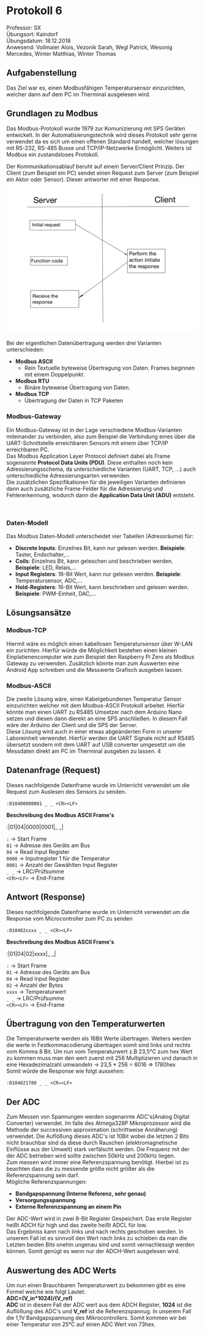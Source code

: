 # Protokoll 6 <img src="https://upload.wikimedia.org/wikipedia/commons/thumb/3/30/HTL_Kaindorf_Logo.svg/300px-HTL_Kaindorf_Logo.svg.png" alt="">  
  
Professor: SX  
Übungsort: Kaindorf   
Übungsdatum: 18.12.2018  
Anwesend: Vollmaier Alois, Vezonik Sarah, Wegl Patrick, Wesonig Mercedes, Winter Matthias, Winter Thomas

## Aufgabenstellung  
Das Ziel war es, einen Modbusfähigen Temperatursensor einzurichten, welcher dann auf dem PC im Therminal ausgelesen wird.
  
## Grundlagen zu Modbus  
Das Modbus-Protokoll wurde 1979 zur Komunizierung mit SPS Geräten entwickelt. In der Automatisierungstechnik wird dieses Protokoll sehr gerne verwendet da es sich um einen offenen Standard handelt, welcher lösungen mit RS-232, RS-485 Busse und TCP/IP-Netzwerke Ermöglicht. Weiters ist Modbus ein zustandsloses Protokoll.  
  
Der Kommunikationsablauf beruht auf einem Server/Client Prinzip. Der Client (zum Beispiel ein PC) sendet einen Request zum Server (zum Beispiel ein Aktor oder Sensor). Dieser antworter mit einer Response.  
<img src="https://raw.githubusercontent.com/winthm14/Protokoll-5/master/Server%3AClient.tif" alt="">  
  
Bei der eigentlichen Datenübertragung werden drei Varianten unterschieden:  
 * **Modbus ASCII**  
    - Rein Textuelle byteweise Übertragung von Daten. Frames beginnen mit einem Doppelpunkt.  
 * **Modbus RTU**  
    - Binäre byteweise Übertragung von Daten.  
 * **Modbus TCP**  
    - Übertragung der Daten in TCP Paketen
### Modbus-Gateway  
Ein Modbus-Gateway ist in der Lage verschiedene Modbus-Varianten miteinander zu verbinden, also zum Beispiel die Verbindung eines über die UART-Schnittstelle erreichbaren Sensors mit einem über TCP/IP erreichbaren PC.  
Das Modbus Application Layer Protocol definiert dabei als Frame sogenannte **Protocol Data Units (PDU)**. Diese enthalten noch kein Adressierungsschema, da unterschiedliche Varianten (UART, TCP, ...) auch unterschiedliche Adressierungsarten verwenden.  
Die zusätzlichen Spezifikationen für die jeweiligen Varianten definieren dann auch zusätzliche Frame-Felder für die Adressierung und Fehlererkennung, wodurch dann die **Application Data Unit (ADU)** entsteht.  
  
<img src="https://www.researchgate.net/profile/Naixue_Xiong3/publication/281692567/figure/fig2/AS:331936288526339@1456151186841/MODBUS-Protocol-PDU-and-ADU.png" alt="">   
  
### Daten-Modell  
Das Modbus Daten-Modell unterscheidet vier Tabellen (Adressräume) für:  
* **Discrete Inputs**: Einzelnes Bit, kann nur gelesen werden. **Beispiele**: Taster, Endschalter,...  
* **Coils**: Einzelnes Bit, kann geleschen und beschrieben werden. **Beispiele**: LED, Relais,...  
* **Input Registers**: 16-Bit Wert, kann nur gelesen werden. **Beispiele**: Temperatursensor, ADC,...  
* **Hold-Registers**: 16-Bit Wert, kann beschrieben und gelesen werden. **Beispiele**: PWM-Einheit, DAC,...  
  
## Lösungsansätze  
### Modbus-TCP  
Hiermit wäre es möglich einen kabellosen Temperatursensor über W-LAN ein zurichten. Hierfür würde die Möglichkeit bestehen einen kleinen Einplatienencomputer wie zum Beispiel den Raspberry Pi Zero als Modbus Gateway zu verwenden. Zusätzlich könnte man zum Auswerten eine Android App schreiben und die Messwerte Grafisch ausgeben lassen.  
### Modbus-ASCII  
Die zweite Lösung wäre, einen Kabelgebundenen Temperatur Sensor einzurichten welcher mit dem Modbus-ASCII Protokoll arbeitet. Hierfür könnte man einen UART zu RS485 Umsetzer nach dem Arduino Nano setzen und diesen dann dierekt an eine SPS anschließen. In diesem Fall wäre der Arduino der Client und die SPS der Server.  
Diese Lösung wird auch in einer etwas abgeänderten Form in unserer Laboreinheit verwendet. Hierfür werden die UART Signale nicht auf RS485 übersetzt sondern mit dem UART auf USB converter umgesetzt um die Messdaten direkt am PC im Therminal ausgeben zu lassen.  4
  
## Datenanfrage (Request)  
Dieses nachfolgende Datenframe wurde im Unterricht verwendet um die Request zum Auslesen des Sensors zu senden. 
```
:010400000001 _ _ <CR><LF>
```  

**Beschreibung des Modbus ASCII Frame's**  
  
:|01|04|0000|0001|_ _|<CR><LF>
  
```:``` -> Start Frame  
```01``` -> Adresse des Geräts am Bus  
```04``` -> Read Input Register  
```0000``` -> Inputregister 1 für die Temperatur  
```0001``` -> Anzahl der Gewählten Input Register  
```_ _``` -> LRC/Prüfsumme  
```<CR><LF>``` -> End-Frame   
  
## Antwort (Response)  
Dieses nachfolgende Datenframe wurde im Unterricht verwendet um die Response vom Microcontroller zum PC zu senden
```
:010402xxxx _ _ <CR><LF>
```  

**Beschreibung des Modbus ASCII Frame's**  
  
:|01|04|02|xxxx|_ _|<CR><LF>
  
```:``` -> Start Frame  
```01``` -> Adresse des Geräts am Bus  
```04``` -> Read Input Register  
```02``` -> Anzahl der Bytes  
```xxxx``` -> Temperaturwert  
```_ _``` -> LRC/Prüfsumme  
```<CR><LF>``` -> End-Frame  
  
## Übertragung von den Temperaturwerten  
Die Temperaturwerte werden als 16Bit Werte übertragen. Weiters werden die werte in Festkommacodierung übertragen somit sind links und rechts vom Komma 8 Bit.
Um nun vom Temperaturwert z.B 23,5°C zum hex Wert zu kommen muss man den wert zuerst mit 256 Multiplizieren und danach in eine Hexadezimalzahl umwandeln -> 23,5 * 256 = 6016 => 1780hex  
Somit würde die Response wie folgt aussehen:

```
:0104021780 _ _ <CR><LF>
```   
  
## Der ADC
Zum Messen von Spannungen werden sogenannte ADC's(Analog Digital Converter) verwendet. Im falle des Atmega328P Mikroprozessor wird die Methode der successiven approximation (schrittweise Annäherung) verwendet. Die Auflößung dieses ADC's ist 10Bit wobei die letzten 2 Bits nicht brauchbar sind da diese durch Rauschen (elektromagnetische Einflüsse aus der Umwelt) stark verfälscht werden. Die Frequenz mit der der ADC betrieben wird sollte zwischen 50kHz und 200kHz liegen.  
Zum messen wird immer eine Referenzspannung benötigt. Hierbei ist zu beachten dass die zu messende größe nicht größer als die Referenzspannung sein darf.  
Mögliche Referenzspannungen: 
* **Bandgapspannung (Interne Referenz, sehr genau)**  
* **Versorgungsspannung**  
* **Externe Referenzspannung an einem Pin**  

Der ADC-Wert wird in zwei 8-Bit Register Gespeichert. Das erste Register heißt ADCH für high und das zweite heißt ADCL für low.  
Das Ergebniss kann nach links und nach rechts geschoben werden. In unserem Fall ist es sinnvoll den Wert nach links zu schieben da man die Letzten beiden Bits onehin ungenau sind und somit vernachlessigt werden können. Somit genügt es wenn nur der ADCH-Wert ausgelesen wird.  
  
## Auswertung des ADC Werts  
  
Um nun einen Brauchbaren Temperaturwert zu bekommen gibt es eine Formel welche wie folgt Lautet:   
**ADC=(V_in*1024)/(V_ref)**  
**ADC** ist in diesem Fall der ADC wert aus dem ADCH Register, **1024** ist die Auflößung des ADC's und **V_ref** ist die Referenzspannug. In unserem Fall die 1,1V Bandgapspannung des Mikrocontrollers.
Somit kommen wir bei einer Temperatur von 25°C auf einen ADC Wert von 73hex.







